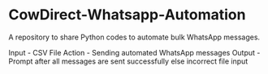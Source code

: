 # CowDirect-Whatsapp-Automation
A repository to share Python codes to automate bulk WhatsApp messages.

Input - CSV File
Action - Sending automated WhatsApp messages
Output - Prompt after all messages are sent successfully else incorrect file input
